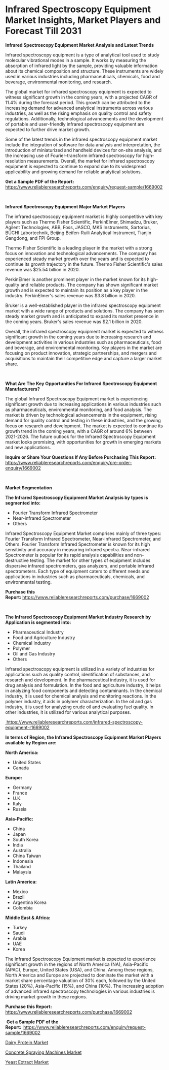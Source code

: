 <p><h1>Infrared Spectroscopy Equipment Market Insights, Market Players and Forecast Till 2031</h1></p><p><strong>Infrared Spectroscopy Equipment Market Analysis and Latest Trends</strong></p>
<p><p>Infrared spectroscopy equipment is a type of analytical tool used to study molecular vibrational modes in a sample. It works by measuring the absorption of infrared light by the sample, providing valuable information about its chemical composition and structure. These instruments are widely used in various industries including pharmaceuticals, chemicals, food and beverage, environmental monitoring, and research.</p><p>The global market for infrared spectroscopy equipment is expected to witness significant growth in the coming years, with a projected CAGR of 11.4% during the forecast period. This growth can be attributed to the increasing demand for advanced analytical instruments across various industries, as well as the rising emphasis on quality control and safety regulations. Additionally, technological advancements and the development of portable and user-friendly infrared spectroscopy equipment are expected to further drive market growth.</p><p>Some of the latest trends in the infrared spectroscopy equipment market include the integration of software for data analysis and interpretation, the introduction of miniaturized and handheld devices for on-site analysis, and the increasing use of Fourier-transform infrared spectroscopy for high-resolution measurements. Overall, the market for infrared spectroscopy equipment is expected to continue to expand due to its widespread applicability and growing demand for reliable analytical solutions.</p></p>
<p><strong>Get a Sample PDF of the Report:&nbsp;</strong> <a href="https://www.reliableresearchreports.com/enquiry/request-sample/1669002">https://www.reliableresearchreports.com/enquiry/request-sample/1669002</a></p>
<p>&nbsp;</p>
<p><strong>Infrared Spectroscopy Equipment Major Market Players</strong></p>
<p><p>The infrared spectroscopy equipment market is highly competitive with key players such as Thermo Fisher Scientific, PerkinElmer, Shimadzu, Bruker, Agilent Technologies, ABB, Foss, JASCO, MKS Instruments, Sartorius, BÜCHI Labortechnik, Beijing Beifen-Ruili Analytical Instrument, Tianjin Gangdong, and FPI Group. </p><p>Thermo Fisher Scientific is a leading player in the market with a strong focus on innovation and technological advancements. The company has experienced steady market growth over the years and is expected to continue its growth trajectory in the future. Thermo Fisher Scientific's sales revenue was $25.54 billion in 2020.</p><p>PerkinElmer is another prominent player in the market known for its high-quality and reliable products. The company has shown significant market growth and is expected to maintain its position as a key player in the industry. PerkinElmer's sales revenue was $3.8 billion in 2020.</p><p>Bruker is a well-established player in the infrared spectroscopy equipment market with a wide range of products and solutions. The company has seen steady market growth and is anticipated to expand its market presence in the coming years. Bruker's sales revenue was $2.1 billion in 2020.</p><p>Overall, the infrared spectroscopy equipment market is expected to witness significant growth in the coming years due to increasing research and development activities in various industries such as pharmaceuticals, food and beverage, and environmental monitoring. Key players in the market are focusing on product innovation, strategic partnerships, and mergers and acquisitions to maintain their competitive edge and capture a larger market share.</p></p>
<p>&nbsp;</p>
<p><strong>What Are The Key Opportunities For Infrared Spectroscopy Equipment Manufacturers?</strong></p>
<p><p>The global Infrared Spectroscopy Equipment market is experiencing significant growth due to increasing applications in various industries such as pharmaceuticals, environmental monitoring, and food analysis. The market is driven by technological advancements in the equipment, rising demand for quality control and testing in these industries, and the growing focus on research and development. The market is expected to continue its growth trend in the coming years, with a CAGR of around 6% between 2021-2026. The future outlook for the Infrared Spectroscopy Equipment market looks promising, with opportunities for growth in emerging markets and new applications.</p></p>
<p><strong>Inquire or Share Your Questions If Any Before Purchasing This Report:</strong> <a href="https://www.reliableresearchreports.com/enquiry/pre-order-enquiry/1669002">https://www.reliableresearchreports.com/enquiry/pre-order-enquiry/1669002</a></p>
<p>&nbsp;</p>
<p><strong>Market Segmentation</strong></p>
<p><strong>The Infrared Spectroscopy Equipment Market Analysis by types is segmented into:</strong></p>
<p><ul><li>Fourier Transform Infrared Spectrometer</li><li>Near-infrared Spectrometer</li><li>Others</li></ul></p>
<p><p>Infrared Spectroscopy Equipment Market comprises mainly of three types: Fourier Transform Infrared Spectrometer, Near-infrared Spectrometer, and Others. Fourier Transform Infrared Spectrometer is known for its high sensitivity and accuracy in measuring infrared spectra. Near-infrared Spectrometer is popular for its rapid analysis capabilities and non-destructive testing. The market for other types of equipment includes dispersive infrared spectrometers, gas analyzers, and portable infrared spectrometers. Each type of equipment caters to different needs and applications in industries such as pharmaceuticals, chemicals, and environmental testing.</p></p>
<p><strong>Purchase this Report:&nbsp;</strong><a href="https://www.reliableresearchreports.com/purchase/1669002">https://www.reliableresearchreports.com/purchase/1669002</a></p>
<p>&nbsp;</p>
<p><strong>The Infrared Spectroscopy Equipment Market Industry Research by Application is segmented into:</strong></p>
<p><ul><li>Pharmaceutical Industry</li><li>Food and Agriculture Industry</li><li>Chemical Industry</li><li>Polymer</li><li>Oil and Gas Industry</li><li>Others</li></ul></p>
<p><p>Infrared spectroscopy equipment is utilized in a variety of industries for applications such as quality control, identification of substances, and research and development. In the pharmaceutical industry, it is used for drug analysis and formulation. In the food and agriculture industry, it helps in analyzing food components and detecting contaminants. In the chemical industry, it is used for chemical analysis and monitoring reactions. In the polymer industry, it aids in polymer characterization. In the oil and gas industry, it is used for analyzing crude oil and evaluating fuel quality. In other industries, it is utilized for various analytical purposes.</p></p>
<p><a href="https://www.reliableresearchreports.com/infrared-spectroscopy-equipment-r1669002">&nbsp;https://www.reliableresearchreports.com/infrared-spectroscopy-equipment-r1669002</a></p>
<p><strong>In terms of Region, the Infrared Spectroscopy Equipment Market Players available by Region are:</strong></p>
<p>
    <p> <strong> North America: </strong>
        <ul>
            <li>United States</li>
            <li>Canada</li>
        </ul>
        </p> 
    <p> <strong> Europe: </strong>
        <ul>
            <li>Germany</li>
            <li>France</li>
            <li>U.K.</li>
            <li>Italy</li>
            <li>Russia</li>
        </ul>
        </p> 
    <p> <strong> Asia-Pacific: </strong>
        <ul>
            <li>China</li>
            <li>Japan</li>
            <li>South Korea</li>
            <li>India</li>
            <li>Australia</li>
            <li>China Taiwan</li>
            <li>Indonesia</li>
            <li>Thailand</li>
            <li>Malaysia</li>
        </ul>
        </p> 
    <p> <strong> Latin America: </strong>
        <ul>
            <li>Mexico</li>
            <li>Brazil</li>
            <li>Argentina Korea</li>
            <li>Colombia</li>
        </ul>
        </p> 
    <p> <strong> Middle East & Africa: </strong>
        <ul>
            <li>Turkey</li>
            <li>Saudi</li>
            <li>Arabia</li>
            <li>UAE</li>
            <li>Korea</li>
        </ul>
    </p>
    </p>
<p><p>The Infrared Spectroscopy Equipment market is expected to experience significant growth in the regions of North America (NA), Asia-Pacific (APAC), Europe, United States (USA), and China. Among these regions, North America and Europe are projected to dominate the market with a market share percentage valuation of 30% each, followed by the United States (20%), Asia-Pacific (15%), and China (10%). The increasing adoption of advanced infrared spectroscopy technologies in various industries is driving market growth in these regions.</p></p>
<p><strong>Purchase this Report: </strong><a href="https://www.reliableresearchreports.com/purchase/1669002">https://www.reliableresearchreports.com/purchase/1669002</a></p>
<p>&nbsp;<strong>Get a Sample PDF of the Report:&nbsp;&nbsp;</strong><a href="https://www.reliableresearchreports.com/enquiry/request-sample/1669002">https://www.reliableresearchreports.com/enquiry/request-sample/1669002</a></p>
<p><strong></strong></p>
<p><p><a href="https://fearless-okapi-6c8.notion.site/Dairy-Protein-Market-Analysis-Its-CAGR-Market-Segmentation-and-Global-Industry-Overview-ac69636ce4704ff5b05b87aca5c872f7">Dairy Protein Market</a></p><p><a href="https://view.publitas.com/reportprime-1/concrete-spraying-machines-market-insight-market-trends-growth-forecasted-from-2024-to-2031/">Concrete Spraying Machines Market</a></p><p><a href="https://scarlet-rocket-c63.notion.site/Yeast-Extract-Market-Analysis-Its-CAGR-Market-Segmentation-and-Global-Industry-Overview-faf1e75a5cfc4977af08432102dc05a9">Yeast Extract Market</a></p></p>